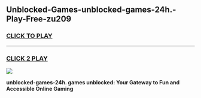
## Unblocked-Games-unblocked-games-24h.-Play-Free-zu209
<h3>
<a href="https://premium76.site?title=unblocked-games-24h.&ref=10A">CLICK TO PLAY</a></h3>
<hr>

<h3>
<a href="https://premium76.site?title=unblocked-games-24h.&ref=10A">CLICK 2 PLAY</a>
  
</h3>

<a href="https://premium76.site?title=unblocked-games-24h.&ref=10A"><img src="https://clearcache.store/games.png"></a>


**unblocked-games-24h. games unblocked: Your Gateway to Fun and Accessible Online Gaming**
